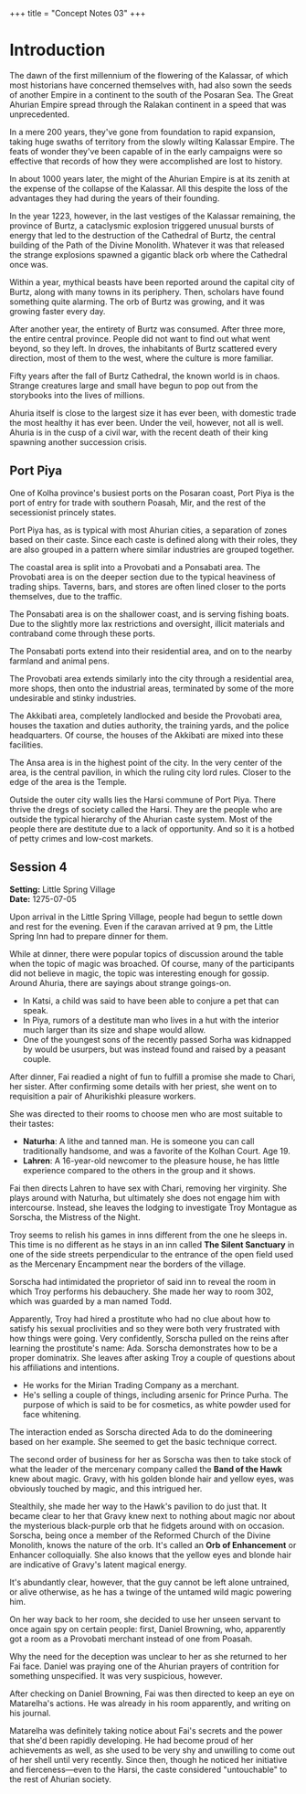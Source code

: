 +++
title = "Concept Notes 03"
+++

# Introduction

The dawn of the first millennium of the flowering of the Kalassar, of which most
historians have concerned themselves with, had also sown the seeds of another
Empire in a continent to the south of the Posaran Sea. The Great Ahurian Empire
spread through the Ralakan continent in a speed that was unprecedented.

In a mere 200 years, they've gone from foundation to rapid expansion, taking
huge swaths of territory from the slowly wilting Kalassar Empire. The feats of
wonder they've been capable of in the early campaigns were so effective that
records of how they were accomplished are lost to history.

In about 1000 years later, the might of the Ahurian Empire is at its zenith at
the expense of the collapse of the Kalassar. All this despite the loss of the
advantages they had during the years of their founding.

In the year 1223, however, in the last vestiges of the Kalassar remaining, the
province of Burtz, a cataclysmic explosion triggered unusual bursts of energy
that led to the destruction of the Cathedral of Burtz, the central building of
the Path of the Divine Monolith. Whatever it was that released the strange
explosions spawned a gigantic black orb where the Cathedral once was.

Within a year, mythical beasts have been reported around the capital city of
Burtz, along with many towns in its periphery. Then, scholars have found
something quite alarming. The orb of Burtz was growing, and it was growing
faster every day.

After another year, the entirety of Burtz was consumed. After three more, the
entire central province. People did not want to find out what went beyond, so
they left. In droves, the inhabitants of Burtz scattered every direction, most
of them to the west, where the culture is more familiar.

Fifty years after the fall of Burtz Cathedral, the known world is in chaos.
Strange creatures large and small have begun to pop out from the storybooks into
the lives of millions.

Ahuria itself is close to the largest size it has ever been, with domestic trade
the most healthy it has ever been. Under the veil, however, not all is well.
Ahuria is in the cusp of a civil war, with the recent death of their king
spawning another succession crisis.

## Port Piya

One of Kolha province's busiest ports on the Posaran coast, Port Piya is the
port of entry for trade with southern Poasah, Mir, and the rest of the
secessionist princely states.

Port Piya has, as is typical with most Ahurian cities, a separation of zones
based on their caste. Since each caste is defined along with their roles, they
are also grouped in a pattern where similar industries are grouped together.

The coastal area is split into a Provobati and a Ponsabati area. The Provobati
area is on the deeper section due to the typical heaviness of trading ships.
Taverns, bars, and stores are often lined closer to the ports themselves, due to
the traffic.

The Ponsabati area is on the shallower coast, and is serving fishing boats. Due
to the slightly more lax restrictions and oversight, illicit materials and
contraband come through these ports.

The Ponsabati ports extend into their residential area, and on to the nearby
farmland and animal pens.

The Provobati area extends similarly into the city through a residential area,
more shops, then onto the industrial areas, terminated by some of the more
undesirable and stinky industries.

The Akkibati area, completely landlocked and beside the Provobati area, houses
the taxation and duties authority, the training yards, and the police
headquarters. Of course, the houses of the Akkibati are mixed into these
facilities.

The Ansa area is in the highest point of the city. In the very center of the
area, is the central pavilion, in which the ruling city lord rules. Closer to
the edge of the area is the Temple.

Outside the outer city walls lies the Harsi commune of Port Piya. There thrive
the dregs of society called the Harsi. They are the people who are outside the
typical hierarchy of the Ahurian caste system. Most of the people there are
destitute due to a lack of opportunity. And so it is a hotbed of petty crimes
and low-cost markets.

## Session 4

**Setting:** Little Spring Village  
**Date:** 1275-07-05

Upon arrival in the Little Spring Village, people had begun to settle down and
rest for the evening. Even if the caravan arrived at 9 pm, the Little Spring Inn
had to prepare dinner for them.

While at dinner, there were popular topics of discussion around the table when
the topic of magic was broached. Of course, many of the participants did not
believe in magic, the topic was interesting enough for gossip. Around Ahuria,
there are sayings about strange goings-on.

- In Katsi, a child was said to have been able to conjure a pet that can speak.
- In Piya, rumors of a destitute man who lives in a hut with the interior much
  larger than its size and shape would allow.
- One of the youngest sons of the recently passed Sorha was kidnapped by would
  be usurpers, but was instead found and raised by a peasant couple.

After dinner, Fai readied a night of fun to fulfill a promise she made to Chari,
her sister. After confirming some details with her priest, she went on to
requisition a pair of Ahurikishki pleasure workers.

She was directed to their rooms to choose men who are most suitable to their
tastes:

- **Naturha**: A lithe and tanned man. He is someone you can call traditionally
  handsome, and was a favorite of the Kolhan Court. Age 19.
- **Lahren**: A 16-year-old newcomer to the pleasure house, he has little
  experience compared to the others in the group and it shows.

Fai then directs Lahren to have sex with Chari, removing her virginity. She
plays around with Naturha, but ultimately she does not engage him with
intercourse. Instead, she leaves the lodging to investigate Troy Montague as
Sorscha, the Mistress of the Night.

Troy seems to relish his games in inns different from the one he sleeps in. This
time is no different as he stays in an inn called **The Silent Sanctuary** in
one of the side streets perpendicular to the entrance of the open field used as
the Mercenary Encampment near the borders of the village.

Sorscha had intimidated the proprietor of said inn to reveal the room in which
Troy performs his debauchery. She made her way to room 302, which was guarded by
a man named Todd.

Apparently, Troy had hired a prostitute who had no clue about how to satisfy his
sexual proclivities and so they were both very frustrated with how things were
going. Very confidently, Sorscha pulled on the reins after learning the
prostitute's name: Ada. Sorscha demonstrates how to be a proper dominatrix. She
leaves after asking Troy a couple of questions about his affiliations and
intentions.

- He works for the Mirian Trading Company as a merchant.
- He's selling a couple of things, including arsenic for Prince Purha. The
  purpose of which is said to be for cosmetics, as white powder used for face
  whitening.

The interaction ended as Sorscha directed Ada to do the domineering based on her
example. She seemed to get the basic technique correct.

The second order of business for her as Sorscha was then to take stock of what
the leader of the mercenary company called the **Band of the Hawk** knew about
magic. Gravy, with his golden blonde hair and yellow eyes, was obviously touched
by magic, and this intrigued her.

Stealthily, she made her way to the Hawk's pavilion to do just that. It became
clear to her that Gravy knew next to nothing about magic nor about the
mysterious black-purple orb that he fidgets around with on occasion. Sorscha,
being once a member of the Reformed Church of the Divine Monolith, knows the
nature of the orb. It's called an **Orb of Enhancement** or Enhancer
colloquially. She also knows that the yellow eyes and blonde hair are indicative
of Gravy's latent magical energy.

It's abundantly clear, however, that the guy cannot be left alone untrained, or
alive otherwise, as he has a twinge of the untamed wild magic powering him.

On her way back to her room, she decided to use her unseen servant to once again
spy on certain people: first, Daniel Browning, who, apparently got a room as a
Provobati merchant instead of one from Poasah.

Why the need for the deception was unclear to her as she returned to her Fai
face. Daniel was praying one of the Ahurian prayers of contrition for something
unspecified. It was very suspicious, however.

After checking on Daniel Browning, Fai was then directed to keep an eye on
Matarelha's actions. He was already in his room apparently, and writing on his
journal.

Matarelha was definitely taking notice about Fai's secrets and the power that
she'd been rapidly developing. He had become proud of her achievements as well,
as she used to be very shy and unwilling to come out of her shell until very
recently. Since then, though he noticed her initiative and fierceness—even to
the Harsi, the caste considered "untouchable" to the rest of Ahurian society.
